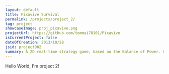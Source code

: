 ```yaml
---
layout: default
title: Pixavive Survival
permalink: /projects/project_2/
tag: project
showcaseImage: proj_pixavive.png
projectUrl: https://github.com/tommai78101/Pixavive
isCurrentProject: false
dateOfCreation: 2013/10/28
jsid: project002
summary: A 2D real-time strategy game, based on the Balance of Power. Goal of the game is to get your Green Team to defeat the Red Team, by placing down Spawners using tactical positional placements. All spawners spawn Attackers only at set intervals, and Attackers will always target closest Attackers and Spawners. Game is written in Java from scratch, without using any additional libraries.
---
```


Hello World, I'm project 2!
